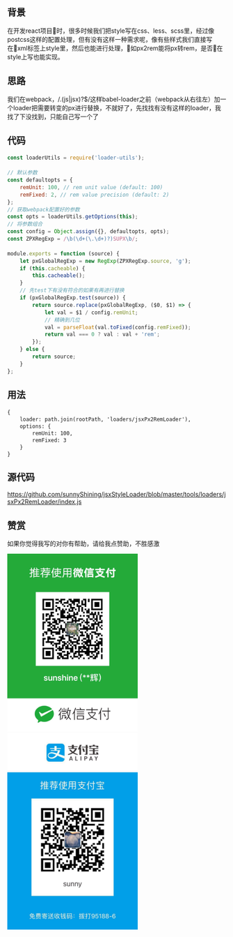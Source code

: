 ## 背景

在开发react项目时，很多时候我们把style写在css、less、scss里，经过像postcss这样的配置处理，但有没有这样一种需求呢，像有些样式我们直接写在xml标签上style里，然后也能进行处理，如px2rem能将px转rem，是否在style上写也能实现。

## 思路

我们在webpack，/\.(js|jsx)?$/这样babel-loader之前（webpack从右往左）加一个loader把需要转变的px进行替换，不就好了，先找找有没有这样的loader，我找了下没找到，只能自己写一个了

## 代码

```javascript
const loaderUtils = require('loader-utils');

// 默认参数
const defaultopts = {
    remUnit: 100, // rem unit value (default: 100)
    remFixed: 2, // rem value precision (default: 2)
};
// 获取webpack配置好的参数
const opts = loaderUtils.getOptions(this);
// 将参数组合
const config = Object.assign({}, defaultopts, opts);
const ZPXRegExp = /\b(\d+(\.\d+)?)SUPX\b/;

module.exports = function (source) {
    let pxGlobalRegExp = new RegExp(ZPXRegExp.source, 'g');
    if (this.cacheable) {
        this.cacheable();
    }
    // 先test下有没有符合的如果有再进行替换
    if (pxGlobalRegExp.test(source)) {
        return source.replace(pxGlobalRegExp, ($0, $1) => {
            let val = $1 / config.remUnit;
            // 精确到几位
            val = parseFloat(val.toFixed(config.remFixed));
            return val === 0 ? val : val + 'rem';
        });
    } else {
        return source;
    }
};

```

## 用法

```
{
    loader: path.join(rootPath, 'loaders/jsxPx2RemLoader'),
    options: {
        remUnit: 100,
        remFixed: 3
    }
}
```

## 源代码

https://github.com/sunnyShining/jsxStyleLoader/blob/master/tools/loaders/jsxPx2RemLoader/index.js

## 赞赏

如果你觉得我写的对你有帮助，请给我点赞助，不胜感激

<img src="./mdImg/wx.jpeg" width="300" alt="wx" />
<img src="./mdImg/zfb.jpeg" width="300" alt="zfb" />
